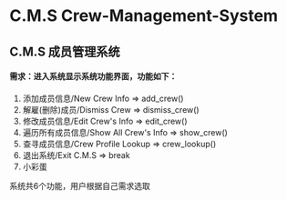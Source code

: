 # C.M.S Crew-Management-System
## C.M.S 成员管理系统
#### 需求：进入系统显示系统功能界面，功能如下：
1. 添加成员信息/New Crew Info => add_crew()
2. 解雇(删除)成员/Dismiss Crew => dismiss_crew()
3. 修改成员信息/Edit Crew's Info => edit_crew()
4. 遍历所有成员信息/Show All Crew's Info => show_crew()
5. 查寻成员信息/Crew Profile Lookup => crew_lookup()
6. 退出系统/Exit C.M.S => break
7. 小彩蛋

系统共6个功能，用户根据自己需求选取
